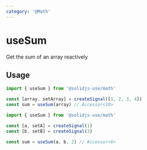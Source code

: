 ```yaml
---
category: '@Math'
---
```


# useSum

Get the sum of an array reactively

## Usage

```ts
import { useSum } from '@solidjs-use/math'

const [array, setArray] = createSignal([1, 2, 3, 4])
const sum = useSum(array) // Accessor<10>
```

```ts
import { useSum } from '@solidjs-use/math'

const [a, setA] = createSignal(1)
const [b, setB] = createSignal(3)

const sum = useSum(a, b, 2) // Accessor<6>
```

